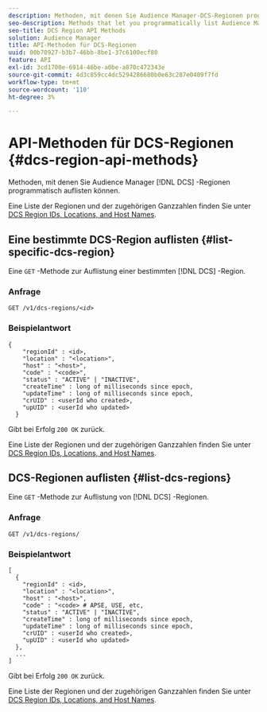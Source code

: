 ```yaml
---
description: Methoden, mit denen Sie Audience Manager-DCS-Regionen programmatisch auflisten können.
seo-description: Methods that let you programmatically list Audience Manager DCS regions.
seo-title: DCS Region API Methods
solution: Audience Manager
title: API-Methoden für DCS-Regionen
uuid: 00b70927-b3b7-46bb-8be1-37c6100ecf80
feature: API
exl-id: 3cd1700e-6914-46be-a0be-a870c472343e
source-git-commit: 4d3c859cc4dc5294286680b0e63c287e0409f7fd
workflow-type: tm+mt
source-wordcount: '110'
ht-degree: 3%

---
```


# API-Methoden für DCS-Regionen {#dcs-region-api-methods}

Methoden, mit denen Sie Audience Manager [!DNL DCS] -Regionen programmatisch auflisten können.

<!-- c_rest_api_regions.xml -->

Eine Liste der Regionen und der zugehörigen Ganzzahlen finden Sie unter [DCS Region IDs, Locations, and Host Names](../../api/dcs-intro/dcs-api-reference/dcs-regions.md).

## Eine bestimmte DCS-Region auflisten {#list-specific-dcs-region}

Eine `GET` -Methode zur Auflistung einer bestimmten [!DNL DCS] -Region.

<!-- r_rest_api_regions_list_specific.xml -->

### Anfrage

`GET /v1/dcs-regions/`*`<id>`*

### Beispielantwort

```
{ 
    "regionId" : <id>, 
    "location" : "<location>",
    "host" : "<host>",
    "code" : "<code>",
    "status" : "ACTIVE" | "INACTIVE",
    "createTime" : long of milliseconds since epoch,
    "updateTime" : long of milliseconds since epoch,
    "crUID" : <userId who created>,
    "upUID" : <userId who updated>
  }
```

Gibt bei Erfolg `200 OK` zurück.

Eine Liste der Regionen und der zugehörigen Ganzzahlen finden Sie unter [DCS Region IDs, Locations, and Host Names](../../api/dcs-intro/dcs-api-reference/dcs-regions.md).

## DCS-Regionen auflisten {#list-dcs-regions}

Eine `GET` -Methode zur Auflistung von [!DNL DCS] -Regionen.

<!-- r_rest_api_regions_list.xml -->

### Anfrage

`GET /v1/dcs-regions/`

### Beispielantwort

```
[
  { 
    "regionId" : <id>, 
    "location" : "<location>",
    "host" : "<host>",
    "code" : "<code> # APSE, USE, etc,
    "status" : "ACTIVE" | "INACTIVE",
    "createTime" : long of milliseconds since epoch,
    "updateTime" : long of milliseconds since epoch,
    "crUID" : <userId who created>,
    "upUID" : <userId who updated>
  },
  ...
]
```

Gibt bei Erfolg `200 OK` zurück.

Eine Liste der Regionen und der zugehörigen Ganzzahlen finden Sie unter [DCS Region IDs, Locations, and Host Names](../../api/dcs-intro/dcs-api-reference/dcs-regions.md).
